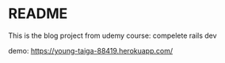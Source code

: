 # README

This is the blog project from udemy course: compelete rails dev


demo: https://young-taiga-88419.herokuapp.com/